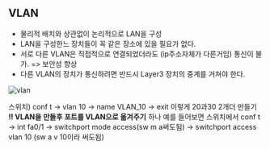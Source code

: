 ## VLAN

- 물리적 배치와 상관없이 논리적으로 LAN을 구성
- LAN을 구성한느 장치들이 꼭 같은 장소에 있을 필요가 없다.
- 서로 다른 VLAN은 직접적으로 연결되었더라도 (ip주소자체가 다른거임) 통신이 불가. => 보안성 향상
- 다른 VLAN의 장치가 통신하려면 반드시 Layer3 장치의 중계를 거쳐야 한다.

![vlan](https://user-images.githubusercontent.com/67897827/158227608-d34afb74-7ec3-4165-9ddd-02eaf8ae4882.PNG)

스위치)
conf t -> vlan 10 -> name VLAN_10 -> exit
이렇게 20과30 2개더 만들기
**!! VLAN을 만들후 포트를 VLAN으로 옮겨주기**
하나 예를 들어보면 스위치에서 conf t -> int fa0/1 -> switchport mode access(sw m a써도됨) -> switchport access vlan 10 (sw a v 10이라 써도됨)

